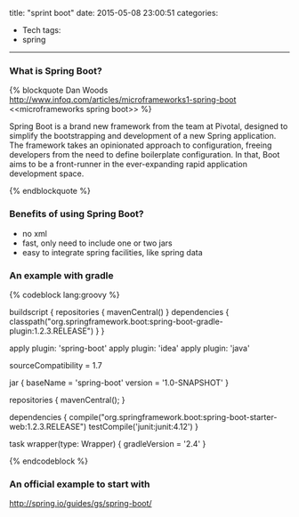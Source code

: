 title: "sprint boot"
date: 2015-05-08 23:00:51
categories: 
- Tech
tags: 
- spring
---

### What is Spring Boot?

{% blockquote Dan Woods  http://www.infoq.com/articles/microframeworks1-spring-boot &lt;&lt;microframeworks spring boot&gt;&gt; %}

Spring Boot is a brand new framework from the team at Pivotal, designed to simplify the bootstrapping and development of a new Spring application. The framework takes an opinionated approach to configuration, freeing developers from the need to define boilerplate configuration. In that, Boot aims to be a front-runner in the ever-expanding rapid application development space.

{% endblockquote %}
<!--more-->
### Benefits of using Spring Boot?

* no xml
* fast, only need to include one or two jars
* easy to integrate spring facilities, like spring data

### An example with gradle

{% codeblock lang:groovy %}

buildscript {
    repositories {
        mavenCentral()
    }
    dependencies {
        classpath("org.springframework.boot:spring-boot-gradle-plugin:1.2.3.RELEASE")
    }
}

apply plugin: 'spring-boot'
apply plugin: 'idea'
apply plugin: 'java'

sourceCompatibility = 1.7

jar {
    baseName = 'spring-boot'
    version = '1.0-SNAPSHOT'
}


repositories {
    mavenCentral();
}

dependencies {
    compile("org.springframework.boot:spring-boot-starter-web:1.2.3.RELEASE")
    testCompile('junit:junit:4.12')
}

task wrapper(type: Wrapper) {
    gradleVersion = '2.4'
}

{% endcodeblock %}

### An official example to start with
<http://spring.io/guides/gs/spring-boot/>
